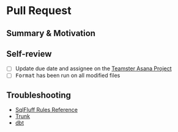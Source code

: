 # Pull Request

## Summary & Motivation

[//]: # (When merged, this pull request will...)

## Self-review

- [ ] Update due date and assignee on the [Teamster Asana Project](https://app.asana.com/0/1205971774138578/1205971926225838)
- [ ] <kbd>Format</kbd> has been run on all modified files

## Troubleshooting
- [SqlFluff Rules Reference](https://docs.sqlfluff.com/en/stable/rules.html)
- [Trunk](https://teamschools.github.io/teamster/CONTRIBUTING/#trunk)
- [dbt](https://teamschools.github.io/teamster/CONTRIBUTING/#dbt-cloud_1)
